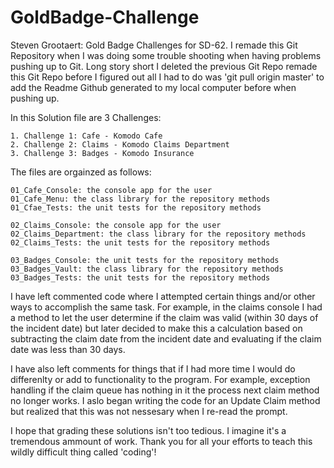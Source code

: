 # GoldBadge-Challenge
Steven Grootaert: Gold Badge Challenges for SD-62. I remade this Git Repository when I was doing some trouble shooting when having problems pushing up to Git. Long story short I deleted the previous Git Repo remade this Git Repo before I figured out all I had to do was 'git pull origin master' to add the Readme Github generated to my local computer before when pushing up. 

In this Solution file are 3 Challenges:

    1. Challenge 1: Cafe - Komodo Cafe 
    2. Challenge 2: Claims - Komodo Claims Department
    3. Challenge 3: Badges - Komodo Insurance

The files are orgainzed as follows:

    01_Cafe_Console: the console app for the user
    01_Cafe_Menu: the class library for the repository methods
    01_Cfae_Tests: the unit tests for the repository methods

    02_Claims_Console: the console app for the user
    02_Claims_Department: the class library for the repository methods
    02_Claims_Tests: the unit tests for the repository methods

    03_Badges_Console: the unit tests for the repository methods
    03_Badges_Vault: the class library for the repository methods
    03_Badges_Tests: the unit tests for the repository methods

I have left commented code where I attempted certain things and/or other ways to accomplish the same task. 
    For example, in the claims console I had a method to let the user determine if the claim was valid (within 30 days of the incident date) but later decided to make this a calculation based on subtracting the claim date from the incident date and evaluating if the claim date was less than 30 days.    

I have also left comments for things that if I had more time I would do differenlty or add to functionality to the program. 
    For example, exception handling if the claim queue has nothing in it the process next claim method no longer works. I aslo began writing the code for an Update Claim method but realized that this was not nessesary when I re-read the prompt. 

I hope that grading these solutions isn't too tedious. I imagine it's a tremendous ammount of work. Thank you for all your efforts to teach this wildly difficult thing called 'coding'! 


